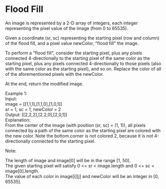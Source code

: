 # Flood Fill

An image is represented by a 2-D array of integers, each integer representing the pixel value of the image (from 0 to 65535).

Given a coordinate (sr, sc) representing the starting pixel (row and column) of the flood fill, and a pixel value newColor, "flood fill" the image.

To perform a "flood fill", consider the starting pixel, plus any pixels connected 4-directionally to the starting pixel of the same color as the starting pixel, plus any pixels connected 4-directionally to those pixels (also with the same color as the starting pixel), and so on. Replace the color of all of the aforementioned pixels with the newColor.

At the end, return the modified image.

Example 1:<br>
Input: <br>
image = [[1,1,1],[1,1,0],[1,0,1]]<br>
sr = 1, sc = 1, newColor = 2<br>
Output: [[2,2,2],[2,2,0],[2,0,1]]<br>
Explanation: <br>
From the center of the image (with position (sr, sc) = (1, 1)), all pixels connected 
by a path of the same color as the starting pixel are colored with the new color.
Note the bottom corner is not colored 2, because it is not 4-directionally connected
to the starting pixel.

Note:

The length of image and image[0] will be in the range [1, 50].<br>
The given starting pixel will satisfy 0 <= sr < image.length and 0 <= sc < image[0].length.<br>
The value of each color in image[i][j] and newColor will be an integer in [0, 65535].<br>